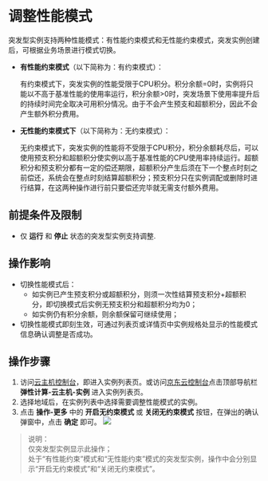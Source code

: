 # 调整性能模式

突发型实例支持两种性能模式：有性能约束模式和无性能约束模式，突发实例创建后，可根据业务场景进行模式切换。


* **有性能约束模式**（以下简称为：有约束模式）：<br>

  有约束模式下，突发实例的性能受限于CPU积分。积分余额=0时，实例将只能以不高于基准性能的使用率运行，积分余额>0时，突发场景下使用率提升后的持续时间完全取决可用积分情况。由于不会产生预支和超额积分，因此不会产生额外积分费用。<br>
  
* **无性能约束模式下**（以下简称为：无约束模式）：<br>
  
  无约束模式下，突发实例的性能将不受限于CPU积分，积分余额耗尽后，可以使用预支积分和超额积分使实例以高于基准性能的CPU使用率持续运行。超额积分和预支积分都有一定的偿还期限，超额积分产生后须在下一个整点时刻之前偿还，系统会在整点时刻结算超额积分；预支积分只在实例调配或删除时进行结算，在这两种操作进行前只要偿还完毕就无需支付额外费用。
  

## 前提条件及限制

* 仅 **运行** 和 **停止** 状态的突发型实例支持调整.

## 操作影响
* 切换性能模式后：
  * 如实例已产生预支积分或超额积分，则须一次性结算预支积分+超额积分，即切换模式后实例无预支积分和超额积分均为0；
  * 如实例仍有积分余额，则余额保留可继续使用；
* 切换性能模式即刻生效，可通过列表页或详情页中实例规格处显示的性能模式信息确认调整是否成功。

## 操作步骤
1. 访问[云主机控制台](https://cns-console.jdcloud.com/host/compute/list)，即进入实例列表页。或访问[京东云控制台](https://console.jdcloud.com/overview)点击顶部导航栏 **弹性计算-云主机-实例** 进入实例列表页。
2. 选择地域后，在实例列表中选择需要调整性能模式的实例。
3. 点击 **操作-更多** 中的 **开启无约束模式** 或 **关闭无约束模式** 按钮，在弹出的确认弹窗中，点击 **确定** 即可。
![](https://img1.jcloudcs.com/cn/image/vm/modify-burstmode1.png)

>说明：<br>
>仅突发型实例显示此操作；<br>
>处于“有性能约束”模式和“无性能约束”模式的突发型实例，操作中会分别显示“开启无约束模式”和“关闭无约束模式”。
